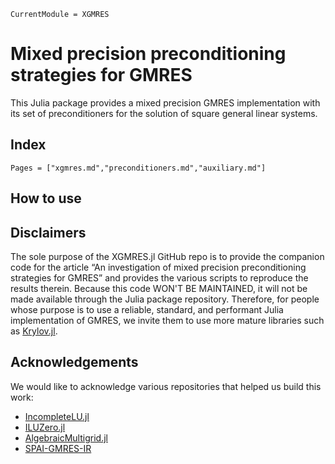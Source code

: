 ```@meta
CurrentModule = XGMRES
```

# Mixed precision preconditioning strategies for GMRES

This Julia package provides a mixed precision GMRES implementation with its set
of preconditioners for the solution of square general linear systems.

## Index

```@contents
Pages = ["xgmres.md","preconditioners.md","auxiliary.md"]
```

## How to use

## Disclaimers

The sole purpose of the XGMRES.jl GitHub repo is to provide the companion code
for the article “An investigation of mixed precision preconditioning strategies 
for GMRES” and provides the various scripts to reproduce the results therein.
Because this code WON'T BE MAINTAINED, it will not be made available through
the Julia package repository. Therefore, for people whose purpose is to use a 
reliable, standard, and performant Julia implementation of GMRES, we invite 
them to use more mature libraries such as 
[Krylov.jl](https://github.com/JuliaSmoothOptimizers/Krylov.jl). 

## Acknowledgements

We would like to acknowledge various repositories that helped us build this
work:
  - [IncompleteLU.jl](https://github.com/haampie/IncompleteLU.jl)
  - [ILUZero.jl](https://github.com/mcovalt/ILUZero.jl)
  - [AlgebraicMultigrid.jl](https://github.com/JuliaLinearAlgebra/AlgebraicMultigrid.jl)
  - [SPAI-GMRES-IR](https://github.com/Noaman67khan/SPAI-GMRES-IR)
